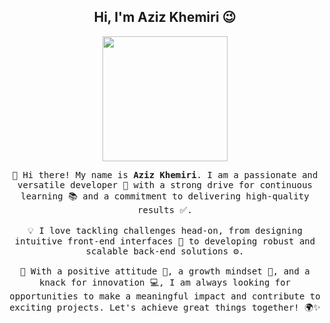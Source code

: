 <h2 align="center"> Hi, I'm Aziz Khemiri 😉 <br/> </h2> 

<p align="center">
  <img src="https://github.com/thompsonemerson/thompsonemerson/raw/master/cover-thompson.png" height="200"/>
</p>
</p>

<p align="center">
  <samp>
    👋 Hi there! My name is <b>Aziz Khemiri</b>. I am a passionate and versatile developer 🚀 with a strong drive for continuous learning 📚 and a commitment to delivering high-quality results ✅.  
    <br/><br/>
    💡 I love tackling challenges head-on, from designing intuitive front-end interfaces 🎨 to developing robust and scalable back-end solutions ⚙️.  
    <br/><br/>
    🌟 With a positive attitude 🤝, a growth mindset 🌱, and a knack for innovation 💻, I am always looking for opportunities to make a meaningful impact and contribute to exciting projects. Let's achieve great things together! 🌍✨
  </samp>
</p>
